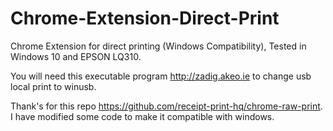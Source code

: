 # Chrome-Extension-Direct-Print
Chrome Extension for direct printing (Windows Compatibility), Tested in Windows 10 and EPSON LQ310.

You will need this executable program http://zadig.akeo.ie to change usb local print to winusb.

Thank's for this repo https://github.com/receipt-print-hq/chrome-raw-print.
I have modified some code to make it compatible with windows.
